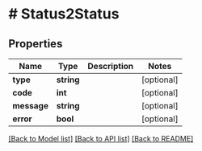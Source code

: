 # # Status2Status

## Properties

Name | Type | Description | Notes
------------ | ------------- | ------------- | -------------
**type** | **string** |  | [optional]
**code** | **int** |  | [optional]
**message** | **string** |  | [optional]
**error** | **bool** |  | [optional]

[[Back to Model list]](../../README.md#models) [[Back to API list]](../../README.md#endpoints) [[Back to README]](../../README.md)
